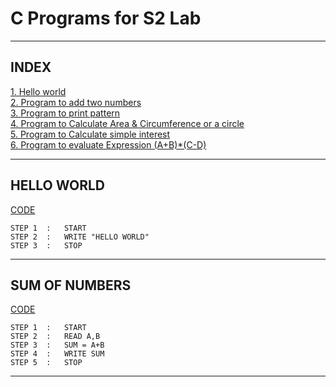 # C Programs for S2 Lab
---
## INDEX 
[1. Hello world](/helloworld.c)\
[2. Program to add two numbers](/sum.c)\
[3. Program to print pattern](/pattern.c)\
[4. Program to Calculate Area & Circumference or a circle ]()\
[5. Program to Calculate simple interest]()\
[6. Program to evaluate Expression (A+B)*(C-D)]()

---

## HELLO WORLD

[CODE](/helloworld.c)

```
STEP 1  :   START
STEP 2  :   WRITE "HELLO WORLD"
STEP 3  :   STOP
```
---
## SUM OF NUMBERS

[CODE](/sum.c)

```
STEP 1  :   START
STEP 2  :   READ A,B
STEP 3  :   SUM = A+B
STEP 4  :   WRITE SUM
STEP 5  :   STOP
```
---

